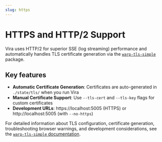 ```yaml
---
slug: https
---
```


# HTTPS and HTTP/2 Support

Vira uses HTTP/2 for superior SSE (log streaming) performance and automatically handles TLS certificate generation via the [`warp-tls-simple`](https://github.com/juspay/vira/blob/main/packages/warp-tls-simple/README.md) package.

## Key features

- **Automatic Certificate Generation**: Certificates are auto-generated in `./state/tls/` when you run Vira
- **Manual Certificate Support**: Use `--tls-cert` and `--tls-key` flags for custom certificates
- **Development URLs**: https://localhost:5005 (HTTPS) or http://localhost:5005 (with `--no-https`)

For detailed information about TLS configuration, certificate generation, troubleshooting browser warnings, and development considerations, see the [`warp-tls-simple` documentation](https://github.com/juspay/vira/blob/main/packages/warp-tls-simple/README.md).
